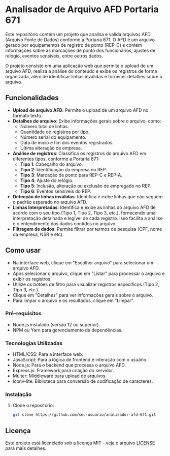 # Analisador de Arquivo AFD Portaria 671

Este repositório contém um projeto que analisa e valida arquivos AFD (Arquivo Fonte de Dados) conforme a Portaria 671. O AFD é um arquivo gerado por equipamentos de registro de ponto (REP-C) e contém informações sobre as marcações de ponto dos funcionários, ajustes de relógio, eventos sensíveis, entre outros dados.

O projeto consiste em uma aplicação web que permite o upload de um arquivo AFD, realiza a análise do conteúdo e exibe os registros de forma organizada, além de identificar linhas inválidas e fornecer detalhes sobre o arquivo.

## Funcionalidades

- **Upload de arquivo AFD**: Permite o upload de um arquivo AFD no formato texto.
- **Detalhes do arquivo**: Exibe informações gerais sobre o arquivo, como:
  - Número total de linhas.
  - Quantidade de registros por tipo.
  - Número serial do equipamento.
  - Data de início e fim dos eventos registrados.
  - Última alteração de empresa.
- **Análise de registros**: Classifica os registros do arquivo AFD em diferentes tipos, conforme a Portaria 671:
  - **Tipo 1**: Cabeçalho do arquivo.
  - **Tipo 2**: Identificação da empresa no REP.
  - **Tipo 3**: Marcação de ponto para REP-C e REP-A.
  - **Tipo 4**: Ajuste do relógio.
  - **Tipo 5**: Inclusão, alteração ou exclusão de empregado no REP.
  - **Tipo 6**: Eventos sensíveis do REP.
- **Detecção de linhas inválidas**: Identifica e exibe linhas que não seguem o padrão esperado no arquivo AFD.
- **Linhas Interpretadas**: Identifica e exibe as linhas do arquivo AFD de acordo com o seu tipo (Tipo 1, Tipo 2, Tipo 3, etc.), fornecendo uma interpretação detalhada e legível de cada registro. Isso facilita a análise e o entendimento dos dados contidos no arquivo.
- **Filtragem de dados**: Permite filtrar por termos de pesquisa (CPF, nome da empresa, NSR e etc).

## Como usar

- Na interface web, clique em "Escolher arquivo" para selecionar um arquivo AFD.
- Após selecionar o arquivo, clique em "Listar" para processar o arquivo e exibir os registros.
- Utilize os botões de filtro para visualizar registros específicos (Tipo 2, Tipo 3, etc.).
- Clique em "Detalhes" para ver informações gerais sobre o arquivo.
- Para limpar o arquivo e os resultados, clique em "Limpar".

### Pré-requisitos

- Node.js instalado (versão 12 ou superior).
- NPM ou Yarn para gerenciamento de dependências.

### Tecnologias Utilizadas

- HTML/CSS: Para a interface web.
- JavaScript: Para a lógica de frontend e interação com o usuário.
- Node.js: Para o backend que processa o arquivo AFD.
- Express.js: Framework para criação do servidor.
- Multer: Middleware para upload de arquivos.
- iconv-lite: Biblioteca para conversão de codificação de caracteres.

### Instalação

1. Clone o repositório:
   ```bash
   git clone https://github.com/seu-usuario/analisador-afd-671.git
   ```

## Licença

Este projeto está licenciado sob a licença MIT - veja o arquivo [LICENSE](LICENSE) para mais detalhes.
